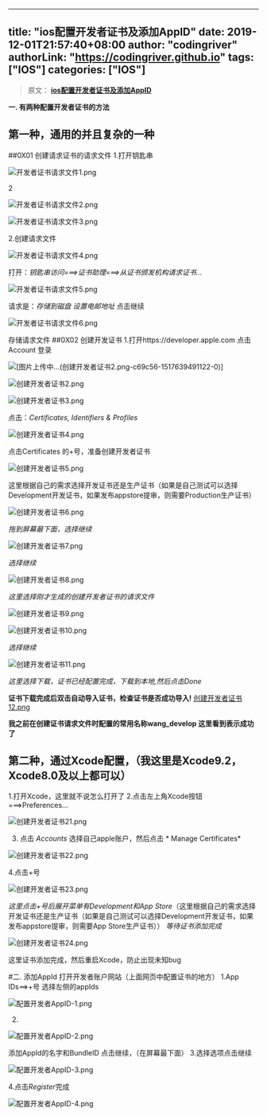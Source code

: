 ﻿
---
title: "ios配置开发者证书及添加AppID"
date: 2019-12-01T21:57:40+08:00
author: "codingriver"
authorLink: "https://codingriver.github.io"
tags: ["IOS"]
categories: ["IOS"]
---

<!--more-->
>原文： [**ios配置开发者证书及添加AppID**](https://www.jianshu.com/p/ee83dc090b20)

**一. 有两种配置开发者证书的方法**
## 第一种，通用的并且复杂的一种
##0X01 创建请求证书的请求文件
  1.打开钥匙串


![开发者证书请求文件1.png](http://upload-images.jianshu.io/upload_images/1095643-3c1099f5a8c6b7f0.png?imageMogr2/auto-orient/strip%7CimageView2/2/w/1240)  



2

![开发者证书请求文件2.png](http://upload-images.jianshu.io/upload_images/1095643-87d16259a7fd86ad.png?imageMogr2/auto-orient/strip%7CimageView2/2/w/1240)  




![开发者证书请求文件3.png](http://upload-images.jianshu.io/upload_images/1095643-9162cd518a4824f4.png?imageMogr2/auto-orient/strip%7CimageView2/2/w/1240)  

2.创建请求文件



![开发者证书请求文件4.png](http://upload-images.jianshu.io/upload_images/1095643-a179cd60b065d1ae.png?imageMogr2/auto-orient/strip%7CimageView2/2/w/1240)  

打开：*钥匙串访问===>证书助理===>从证书颁发机构请求证书...*



![开发者证书请求文件5.png](http://upload-images.jianshu.io/upload_images/1095643-28c509ebed45a12f.png?imageMogr2/auto-orient/strip%7CimageView2/2/w/1240)  

请求是：*存储到磁盘*
*设置电邮地址*
点击继续


![开发者证书请求文件6.png](http://upload-images.jianshu.io/upload_images/1095643-4f7c1d6eb8791e83.png?imageMogr2/auto-orient/strip%7CimageView2/2/w/1240)  

存储请求文件
##0X02 创建开发证书
1.打开https://developer.apple.com 点击Account 登录

![[图片上传中...(创建开发者证书2.png-c69c56-1517639491122-0)]
](http://upload-images.jianshu.io/upload_images/1095643-f017dfd4c9ea901a.png?imageMogr2/auto-orient/strip%7CimageView2/2/w/1240)



![创建开发者证书2.png](http://upload-images.jianshu.io/upload_images/1095643-2b64c98e0c19c5e4.png?imageMogr2/auto-orient/strip%7CimageView2/2/w/1240)  




![创建开发者证书3.png](http://upload-images.jianshu.io/upload_images/1095643-425ddfe1e5281860.png?imageMogr2/auto-orient/strip%7CimageView2/2/w/1240)  


点击：*Certificates, Identifiers & Profiles*


![创建开发者证书4.png](http://upload-images.jianshu.io/upload_images/1095643-1b4524e663b64ebf.png?imageMogr2/auto-orient/strip%7CimageView2/2/w/1240)  

点击Certificates 的+号，准备创建开发者证书


![创建开发者证书5.png](http://upload-images.jianshu.io/upload_images/1095643-9f3d59546a22ffd0.png?imageMogr2/auto-orient/strip%7CimageView2/2/w/1240)  

这里根据自己的需求选择开发证书还是生产证书（如果是自己测试可以选择Development开发证书，如果发布appstore提审，则需要Production生产证书）



![创建开发者证书6.png](http://upload-images.jianshu.io/upload_images/1095643-400d94cbef0fc850.png?imageMogr2/auto-orient/strip%7CimageView2/2/w/1240)  

*拖到屏幕最下面，选择继续*



![创建开发者证书7.png](http://upload-images.jianshu.io/upload_images/1095643-53c8dfc36a1285e3.png?imageMogr2/auto-orient/strip%7CimageView2/2/w/1240)  

*选择继续*


![创建开发者证书8.png](http://upload-images.jianshu.io/upload_images/1095643-8ed297c64eb13a77.png?imageMogr2/auto-orient/strip%7CimageView2/2/w/1240)  

*这里选择刚才生成的创建开发者证书的请求文件*


![创建开发者证书9.png](http://upload-images.jianshu.io/upload_images/1095643-d36cf6cbfbb2fd74.png?imageMogr2/auto-orient/strip%7CimageView2/2/w/1240)  



![创建开发者证书10.png](http://upload-images.jianshu.io/upload_images/1095643-1cfff855cb956cf8.png?imageMogr2/auto-orient/strip%7CimageView2/2/w/1240)  

*选择继续*


![创建开发者证书11.png](http://upload-images.jianshu.io/upload_images/1095643-c2ed8e152fc833bb.png?imageMogr2/auto-orient/strip%7CimageView2/2/w/1240)  

*这里选择下载，证书已经配置完成，下载到本地,然后点击Done*

**证书下载完成后双击自动导入证书，检查证书是否成功导入!**
[创建开发者证书12.png](http://upload-images.jianshu.io/upload_images/1095643-90bf059efbd967be.png?imageMogr2/auto-orient/strip%7CimageView2/2/w/1240)

**我之前在创建证书请求文件时配置的常用名称wang_develop 这里看到表示成功了**

## 第二种，通过Xcode配置，（我这里是Xcode9.2，Xcode8.0及以上都可以）
1.打开Xcode，这里就不说怎么打开了
2.点击左上角Xcode按钮===>Preferences...


![创建开发者证书21.png](http://upload-images.jianshu.io/upload_images/1095643-47911c2aa385a337.png?imageMogr2/auto-orient/strip%7CimageView2/2/w/1240)  

3. 点击 *Accounts* 选择自己apple账户，然后点击 * Manage Certificates*


![创建开发者证书22.png](http://upload-images.jianshu.io/upload_images/1095643-e60370cfb454a271.png?imageMogr2/auto-orient/strip%7CimageView2/2/w/1240)  


4.点击+号


![创建开发者证书23.png](http://upload-images.jianshu.io/upload_images/1095643-766b45adcc0bc4eb.png?imageMogr2/auto-orient/strip%7CimageView2/2/w/1240)  


*这里点击+号后展开菜单有Development和App Store*（这里根据自己的需求选择开发证书还是生产证书（如果是自己测试可以选择Development开发证书，如果发布appstore提审，则需要App Store生产证书））
*等待证书添加完成*


![创建开发者证书24.png](http://upload-images.jianshu.io/upload_images/1095643-0dc121553d666943.png?imageMogr2/auto-orient/strip%7CimageView2/2/w/1240)  

这里证书添加完成，然后重启Xcode，防止出现未知bug

#二.  添加AppId
打开开发者账户网站（上面网页中配置证书的地方）
1.App IDs==>+号
选择左侧的appIds


![配置开发者AppID-1.png](http://upload-images.jianshu.io/upload_images/1095643-6fa59263807032c8.png?imageMogr2/auto-orient/strip%7CimageView2/2/w/1240)  

2.


![配置开发者AppID-2.png](http://upload-images.jianshu.io/upload_images/1095643-3b6dded1164aac38.png?imageMogr2/auto-orient/strip%7CimageView2/2/w/1240)  

添加AppId的名字和BundleID
点击继续，（在屏幕最下面）
3.选择选项点击继续


![配置开发者AppID-3.png](http://upload-images.jianshu.io/upload_images/1095643-d0ce20fcc5961fa9.png?imageMogr2/auto-orient/strip%7CimageView2/2/w/1240)  


4.点击*Register*完成


![配置开发者AppID-4.png](http://upload-images.jianshu.io/upload_images/1095643-f7b559b6ce9b9753.png?imageMogr2/auto-orient/strip%7CimageView2/2/w/1240)  






